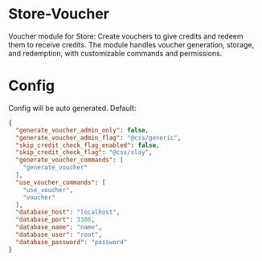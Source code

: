 # Store-Voucher
Voucher module for Store: Create vouchers to give credits and redeem them to receive credits. The module handles voucher generation, storage, and redemption, with customizable commands and permissions.

# Config
Config will be auto generated. Default:
```json
{
  "generate_voucher_admin_only": false,
  "generate_voucher_admin_flag": "@css/generic",
  "skip_credit_check_flag_enabled": false,
  "skip_credit_check_flag": "@css/slay",
  "generate_voucher_commands": [
    "generate_voucher"
  ],
  "use_voucher_commands": [
    "use_voucher",
    "voucher"
  ],
  "database_host": "localhost",
  "database_port": 3306,
  "database_name": "name",
  "database_user": "root",
  "database_password": "password"
}
```
